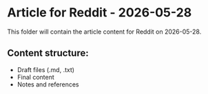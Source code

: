 # Article for Reddit - 2026-05-28

This folder will contain the article content for Reddit on 2026-05-28.

## Content structure:
- Draft files (.md, .txt)
- Final content
- Notes and references
